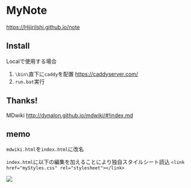 MyNote
======
https://HijiriIshi.github.io/note

## Install
Localで使用する場合
1. `\bin\`直下に`caddy`を配置
https://caddyserver.com/
2. `run.bat`実行

## Thanks!
MDwiki http://dynalon.github.io/mdwiki/#!index.md

## memo
`mdwiki.html`を`index.html`に改名

`index.html`に以下の編集を加えることにより独自スタイルシート読込
```<link href="myStyles.css" rel="stylesheet"></link>```

![](custom.png)

